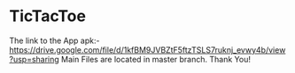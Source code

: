 # TicTacToe
The link to the App apk:- 
https://drive.google.com/file/d/1kfBM9JVBZtF5ftzTSLS7ruknj_evwy4b/view?usp=sharing
Main Files are located in master branch.
Thank You!

